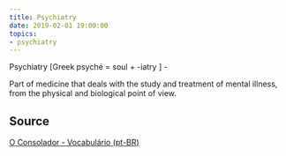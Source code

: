 ```yaml
---
title: Psychiatry
date: 2019-02-01 19:00:00
topics:
- psychiatry 
---
```


Psychiatry [Greek psyché = soul + -iatry ] - 

Part of medicine that deals with the study and treatment of mental illness, 
from the physical and biological point of view.

## Source
[O Consolador - Vocabulário (pt-BR)](http://www.oconsolador.com.br/linkfixo/vocabulario/principal.html)
